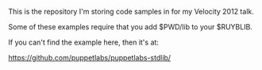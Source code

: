 This is the repository I'm storing code samples in for my Velocity 2012 talk.

Some of these examples require that you add $PWD/lib to your $RUYBLIB.

If you can't find the example here, then it's at:

  https://github.com/puppetlabs/puppetlabs-stdlib/
